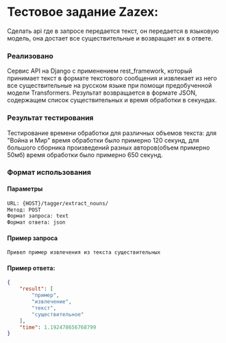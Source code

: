 # Тестовое задание Zazex:
Сделать api где в запросе передается текст, он передается в языковую модель, она достает все существительные и возвращает их в ответе.

### Реализовано
Сервис API на Django с применением rest_framework, который принимает текст в формате текстового сообщения и извлекает из него все существительные на русском языке при помощи предобученной модели Transformers. 
Результат возвращается в формате JSON, содержащем список существительных и время обработки в секундах.

### Результат тестирования
Тестирование времени обработки для различных объемов текста: для "Война и Мир" время обработки было примерно 120 секунд, для большого сборника произведений разных авторов(объем примерно 50мб) время обработки было примерно  650 секунд.

### Формат использования

#### Параметры
```bash
URL: {HOST}/tagger/extract_nouns/
Метод: POST
Формат запроса: text
Формат ответа: json
```

#### Пример запроса
```html
Привел пример извлечения из текста существительных
```

#### Пример ответа:
```json
{
    "result": [
        "пример",
        "извлечение",
        "текст",
        "существительное"
    ],
    "time": 1.192478656768799
}
```
